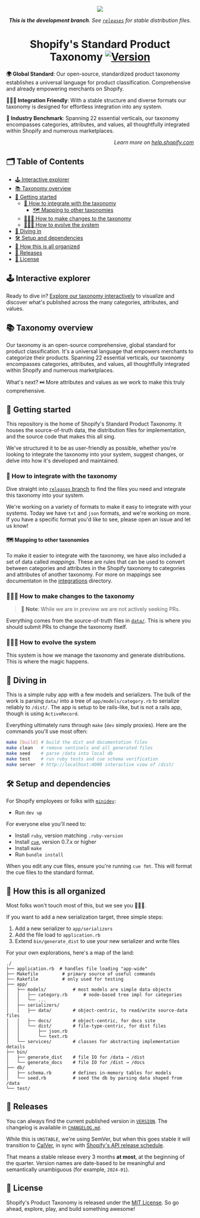 <p align="center"><img src="./dist/img/header.png" /></p>

<p align="center"><em><b>This is the development branch</b>. See <a href="https://github.com/Shopify/product-taxonomy/tree/releases"><code>releases</code></a> for stable distribution files.</em></p>

<!-- omit in toc -->
<h1 align="center">Shopify's Standard Product Taxonomy <a href="./VERSION"><img src="https://img.shields.io/badge/version-vUNRELEASED-orange.svg" alt="Version"></a></h1>

**🌍 Global Standard**: Our open-source, standardized product taxonomy establishes a universal language for product classification. Comprehensive and already empowering merchants on Shopify.

**👩🏼‍💻 Integration Friendly**: With a stable structure and diverse formats our taxonomy is designed for effortless integration into any system.

**🚀 Industry Benchmark**: Spanning 22 essential verticals, our taxonomy encompasses categories, attributes, and values, all thoughtfully integrated within Shopify and numerous marketplaces.

<p align="right"><em>Learn more on <a href="https://help.shopify.com/manual/products/details/product-category">help.shopify.com</a></em></p>

<!-- omit in toc -->
## 🗂️ Table of Contents

- [🕹️ Interactive explorer](#️-interactive-explorer)
- [📚 Taxonomy overview](#-taxonomy-overview)
- [🧭 Getting started](#-getting-started)
  - [🧩 How to integrate with the taxonomy](#-how-to-integrate-with-the-taxonomy)
    - [🗺️ Mapping to other taxonomies](#-mapping-to-other-taxonomies)
  - [🧑🏼‍🏫 How to make changes to the taxonomy](#-how-to-make-changes-to-the-taxonomy)
  - [👩🏼‍💻 How to evolve the system](#-how-to-evolve-the-system)
- [🤿 Diving in](#-diving-in)
- [🛠️ Setup and dependencies](#️-setup-and-dependencies)
- [📂 How this is all organized](#-how-this-is-all-organized)
- [📅 Releases](#-releases)
- [📜 License](#-license)

## 🕹️ Interactive explorer

Ready to dive in? [Explore our taxonomy interactively](https://shopify.github.io/product-taxonomy/releases/unstable/?categoryId=gid%3A%2F%2Fshopify%2FTaxonomy%2FCategory%2Fsg-4-17-2-17) to visualize and discover what's published across the many categories, attributes, and values.

## 📚 Taxonomy overview

Our taxonomy is an open-source comprehensive, global standard for product classification. It's a universal language that empowers merchants to categorize their products. Spanning 22 essential verticals, our taxonomy encompasses categories, attributes, and values, all thoughtfully integrated within Shopify and numerous marketplaces.

What's next? ⏭️ More attributes and values as we work to make this truly comprehensive.

## 🧭 Getting started

This repository is the home of Shopify's Standard Product Taxonomy. It houses the source-of-truth data, the distribution files for implementation, and the source code that makes this all sing.

We've structured it to be as user-friendly as possible, whether you're looking to integrate the taxonomy into your system, suggest changes, or delve into how it's developed and maintained.

### 🧩 How to integrate with the taxonomy

Dive straight into [`releases` branch](https://github.com/Shopify/product-taxonomy/tree/releases) to find the files you need and integrate this taxonomy into your system.

We're working on a variety of formats to make it easy to integrate with your systems. Today we have `txt` and `json` formats, and we're working on more. If you have a specific format you'd like to see, please open an issue and let us know!

#### 🗺️ Mapping to other taxonomies

To make it easier to integrate with the taxonomy, we have also included a set of data called _mappings_. These are rules that can be used to convert between categories and attributes in the Shopify taxonomy to categories and attributes of another taxonomy. For more on mappings see documentaton in the [integrations](./data/integrations/README.md) directory.

### 🧑🏼‍🏫 How to make changes to the taxonomy

> **🔵 Note**: While we are in preview we are not actively seeking PRs.

Everything comes from the source-of-truth files in [`data/`](./data). This is where you should submit PRs to change the taxonomy itself.

### 👩🏼‍💻 How to evolve the system

This system is how we manage the taxonomy and generate distributions. This is where the magic happens.

## 🤿 Diving in

This is a simple ruby app with a few models and serializers. The bulk of the work is parsing `data/` into a tree of `app/models/category.rb` to serialize reliably to `/dist/`. The app is setup to be rails-like, but is not a rails app, though is using `ActiveRecord`.

Everything ultimately runs through `make` (`dev` simply proxies). Here are the commands you'll use most often:

```sh
make [build] # build the dist and documentation files
make clean   # remove sentinels and all generated files
make seed    # parse /data into local db
make test    # run ruby tests and cue schema verification
make server  # http://localhost:4000 interactive view of /dist/
```

## 🛠️ Setup and dependencies

For Shopify employees or folks with [`minidev`](https://github.com/burke/minidev):
- Run `dev up`

For everyone else you'll need to:
- Install `ruby`, version matching `.ruby-version`
- Install [`cue`](https://github.com/cue-lang/cue?tab=readme-ov-file#download-and-install), version 0.7.x or higher
- Install `make`
- Run `bundle install`

When you edit any cue files, ensure you're running `cue fmt`. This will format the cue files to the standard format.

## 📂 How this is all organized

Most folks won't touch most of this, but we see you 👩🏼‍💻.

If you want to add a new serialization target, three simple steps:
1. Add a new serializer to `app/serializers`
2. Add the file load to `application.rb`
3. Extend `bin/generate_dist` to use your new serializer and write files

For your own explorations, here's a map of the land:

```
./
├── application.rb  # handles file loading "app-wide"
├── Makefile         # primary source of useful commands
├── Rakefile         # only used for testing
├── app/
│   ├── models/          # most models are simple data objects
│   │   ├── category.rb      # node-based tree impl for categories
│   │   └── ...
│   ├── serializers/
│   │   ├── data/        # object-centric, to read/write source-data files
│   │   ├── docs/        # object-centric, for docs site
│   │   └── dist/        # file-type-centric, for dist files
│   │       ├── json.rb
│   │       └── text.rb
│   └── services/        # classes for abstracting implementation details
├── bin/
│   ├── generate_dist    # file IO for /data → /dist
│   └── generate_docs    # file IO for /dist → /docs
├── db/
│   ├── schema.rb        # defines in-memory tables for models
│   └── seed.rb          # seed the db by parsing data shaped from /data
└── test/
```

## 📅 Releases

You can always find the current published version in [`VERSION`](./VERSION).  The changelog is available in [`CHANGELOG.md`](./CHANGELOG.md).

While this is `UNSTABLE`, we're using SemVer, but when this goes stable it will transition to [CalVer](https://calver.org/), in sync with [Shopify's API release schedule](https://shopify.dev/docs/api/usage/versioning#release-schedule).

That means a stable release every 3 months **at most**, at the beginning of the quarter. Version names are date-based to be meaningful and semantically unambiguous (for example, `2024-01`).

## 📜 License

Shopify's Product Taxonomy is released under the [MIT License](./LICENSE). So go ahead, explore, play, and build something awesome!

